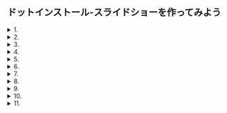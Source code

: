 ## ドットインストール-スライドショーを作ってみよう
<details>
  <summary>1. </summary>
  スライドショーを作ってみよう
  </details>
<details>
  <summary>2. </summary>
  画面のマークアップをしよう
</details>
<details>
  <summary>3. </summary>
  全体のスタイルを整えよう
</details>
<details>
  <summary>4. </summary>
  余計なスタイルをリセットしよう
</details>
<details>
  <summary>5. </summary>
  ナビゲーションのスタイルを整えよう
</details>
<details>
  <summary>6. </summary>
  サムネイルのスタイルを整えよう
</details>
<details>
  <summary>7. </summary>
  JavaScriptでメイン画像を表示しよう
</details>
<details>
  <summary>8. </summary>
  サムネイルを表示しよう
</details>
<details>
  <summary>9. </summary>
  メインの画像を切り替えよう
</details>
<details>
  <summary>10. </summary>
  currentクラスを移動させよう
</details>
<details>
  <summary>11. </summary>
  「次へ」ボタンを動作させよう
</details>


<!-- 
12. 「前へ」とPlayボタンを動作させよう
13. Pauseボタンを動作させよう -->